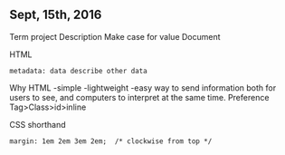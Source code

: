 Sept, 15th, 2016
---

Term project 
	Description
	Make case for value
	Document

HTML
	
	metadata: data describe other data

Why HTML
	-simple
	-lightweight
	-easy way to send information both for users to see, and computers to interpret at the same time.
Preference
	Tag>Class>id>inline

CSS shorthand

	margin: 1em 2em 3em 2em;  /* clockwise from top */

	